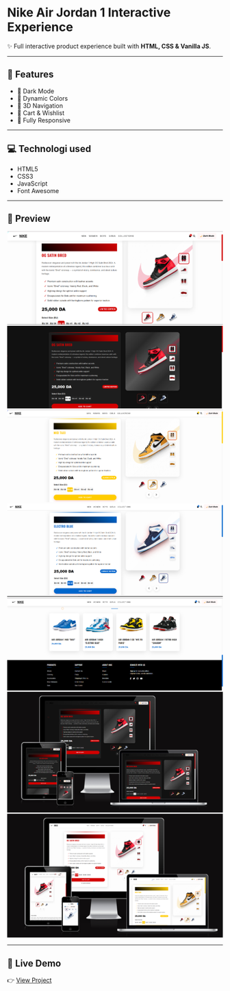 # Nike Air Jordan 1 Interactive Experience

✨ Full interactive product experience built with **HTML, CSS & Vanilla JS**.

---

## 🚀 Features
- 🌙 Dark Mode
- 🎨 Dynamic Colors
- 🔄 3D Navigation
- 🛒 Cart & Wishlist
- 📱 Fully Responsive

---
## 💻 Technologi used
- HTML5  
- CSS3  
- JavaScript  
- Font Awesome  

---

## 📸 Preview
![1](img/1.png)
![2](img/2.png)
![3](img/3.png)
![4](img/4.png)
![5](img/5.png)
![6](img/6.png)
![7](img/7.png)

---

## 🔗 Live Demo
👉 [View Project](https://elarbi-tolhi-hadjer.github.io/nike-showcase/)
